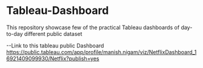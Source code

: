 # Tableau-Dashboard
This repository showcase few of the practical Tableau  dashboards  of day-to-day different public dataset

--Link to this tableau public Dashboard https://public.tableau.com/app/profile/manish.nigam/viz/NetflixDashboard_16921409099930/Netflix?publish=yes
